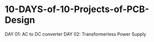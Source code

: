 # 10-DAYS-of-10-Projects-of-PCB-Design
DAY 01: AC to DC converter
DAY 02: Transformerless Power Supply
